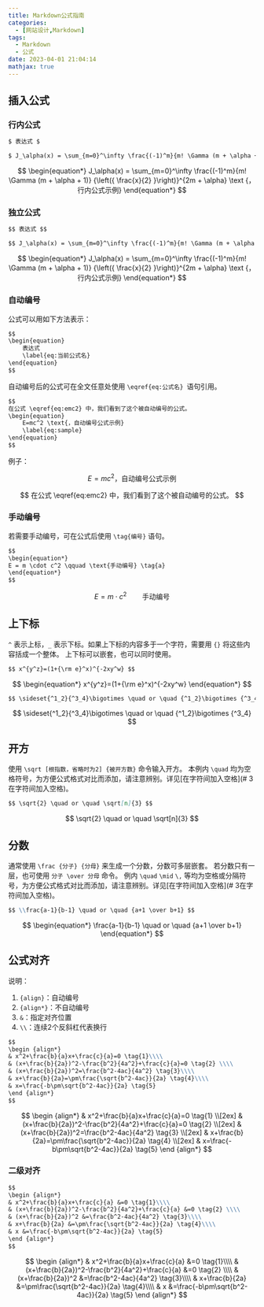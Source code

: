 ```yaml
---
title: Markdown公式指南
categories:
  - [网站设计,Markdown]
tags:
  - Markdown
  - 公式
date: 2023-04-01 21:04:14
mathjax: true
---
```


<!-- toc -->



## 插入公式

### 行内公式

```markdown
$ 表达式 $
```

```markdown
$ J_\alpha(x) = \sum_{m=0}^\infty \frac{(-1)^m}{m! \Gamma (m + \alpha + 1)} {\left({ \frac{x}{2} }\right)}^{2m + \alpha} \text {，行内公式示例} $
```

$$
\begin{equation*}
J_\alpha(x) = \sum_{m=0}^\infty \frac{(-1)^m}{m! \Gamma (m + \alpha + 1)} {\left({ \frac{x}{2} }\right)}^{2m + \alpha} \text {，行内公式示例}
\end{equation*}
$$

### 独立公式

```markdown
$$ 表达式 $$
```

```markdown
$$ J_\alpha(x) = \sum_{m=0}^\infty \frac{(-1)^m}{m! \Gamma (m + \alpha + 1)} {\left({ \frac{x}{2} }\right)}^{2m + \alpha} \text{，独立公式示例} $$
```

$$
\begin{equation*}
J_\alpha(x) = \sum_{m=0}^\infty \frac{(-1)^m}{m! \Gamma (m + \alpha + 1)} {\left({ \frac{x}{2} }\right)}^{2m + \alpha} \text {，行内公式示例}
\end{equation*}
$$

### 自动编号

公式可以用如下方法表示：

```markdown
$$
\begin{equation}
    表达式
    \label{eq:当前公式名}
\end{equation}
$$
```

自动编号后的公式可在全文任意处使用 `\eqref{eq:公式名} `语句引用。

```markdown
$$
在公式 \eqref{eq:emc2} 中，我们看到了这个被自动编号的公式。
\begin{equation}
    E=mc^2 \text{，自动编号公式示例}
    \label{eq:sample}
\end{equation}
$$
```

例子：

$$
\begin{equation}
    E=mc^2 \text{，自动编号公式示例}
    \label{eq:emc2}
\end{equation}
$$

$$
在公式 \eqref{eq:emc2} 中，我们看到了这个被自动编号的公式。
$$

###  手动编号

若需要手动编号，可在公式后使用 `\tag{编号}` 语句。

```markdown
$$
\begin{equation*}
E = m \cdot c^2 \qquad \text{手动编号} \tag{a}
\end{equation*}
$$
```

$$
\begin{equation*}
E = m \cdot c^2 \qquad \text{手动编号} \tag{a}
\end{equation*}
$$



## 上下标

`^` 表示上标，`_` 表示下标。如果上下标的内容多于一个字符，需要用 `{}` 将这些内容括成一个整体。
上下标可以嵌套，也可以同时使用。

```markdown
$$ x^{y^z}=(1+{\rm e}^x)^{-2xy^w} $$
```

$$
\begin{equation*}
x^{y^z}=(1+{\rm e}^x)^{-2xy^w}
\end{equation*}
$$

```markdown
$$ \sideset{^1_2}{^3_4}\bigotimes \quad or \quad {^1_2}\bigotimes {^3_4} $$
```

$$
\sideset{^1_2}{^3_4}\bigotimes \quad or \quad {^1_2}\bigotimes {^3_4}
$$



## 开方

使用 `\sqrt [根指数，省略时为2] {被开方数}` 命令输入开方。
本例内 `\quad` 均为空格符号，为方便公式格式对比而添加，请注意辨别。详见[在字符间加入空格](# 3在字符间加入空格)。

```markdown
$$ \sqrt{2} \quad or \quad \sqrt[n]{3} $$
```

$$
\sqrt{2} \quad or \quad \sqrt[n]{3}
$$



## 分数

通常使用 `\frac {分子} {分母}` 来生成一个分数，分数可多层嵌套。
若分数只有一层，也可使用 `分子 \over 分母` 命令。
例内 `\quad` `\mid` `\,` 等均为空格或分隔符号，为方便公式格式对比而添加，请注意辨别。详见[在字符间加入空格](# 3在字符间加入空格)。

```markdown
$$ \\frac{a-1}{b-1} \quad or \quad {a+1 \over b+1} $$
```

$$
\begin{equation*}
\frac{a-1}{b-1} \quad or \quad {a+1 \over b+1}
\end{equation*}
$$

## 公式对齐

说明：

1. `{align}`：自动编号
2. `{align*}`：不自动编号
3. `&`：指定对齐位置
4. `\\`：连续2个反斜杠代表换行

```markdown
$$
\begin {align*}
& x^2+\frac{b}{a}x+\frac{c}{a}=0 \tag{1}\\\\
& (x+\frac{b}{2a})^2-\frac{b^2}{4a^2}+\frac{c}{a}=0 \tag{2} \\\\
& (x+\frac{b}{2a})^2=\frac{b^2-4ac}{4a^2} \tag{3}\\\\
& x+\frac{b}{2a}=\pm\frac{\sqrt{b^2-4ac}}{2a} \tag{4}\\\\
& x=\frac{-b\pm\sqrt{b^2-4ac}}{2a} \tag{5}
\end {align*}
$$
```

$$
\begin {align*}
& x^2+\frac{b}{a}x+\frac{c}{a}=0 \tag{1} \\[2ex]
& (x+\frac{b}{2a})^2-\frac{b^2}{4a^2}+\frac{c}{a}=0 \tag{2} \\[2ex]
& (x+\frac{b}{2a})^2=\frac{b^2-4ac}{4a^2} \tag{3} \\[2ex]
& x+\frac{b}{2a}=\pm\frac{\sqrt{b^2-4ac}}{2a} \tag{4} \\[2ex]
& x=\frac{-b\pm\sqrt{b^2-4ac}}{2a} \tag{5}
\end {align*}
$$


### 二级对齐

```markdown
$$
\begin {align*}
& x^2+\frac{b}{a}x+\frac{c}{a} &=0 \tag{1}\\\\
& (x+\frac{b}{2a})^2-\frac{b^2}{4a^2}+\frac{c}{a} &=0 \tag{2} \\\\
& (x+\frac{b}{2a})^2 &=\frac{b^2-4ac}{4a^2} \tag{3}\\\\
& x+\frac{b}{2a} &=\pm\frac{\sqrt{b^2-4ac}}{2a} \tag{4}\\\\
& x &=\frac{-b\pm\sqrt{b^2-4ac}}{2a} \tag{5}
\end {align*}
$$
```

$$
\begin {align*}
& x^2+\frac{b}{a}x+\frac{c}{a} &=0 \tag{1}\\\\
& (x+\frac{b}{2a})^2-\frac{b^2}{4a^2}+\frac{c}{a} &=0 \tag{2} \\\\
& (x+\frac{b}{2a})^2 &=\frac{b^2-4ac}{4a^2} \tag{3}\\\\
& x+\frac{b}{2a} &=\pm\frac{\sqrt{b^2-4ac}}{2a} \tag{4}\\\\
& x &=\frac{-b\pm\sqrt{b^2-4ac}}{2a} \tag{5}
\end {align*}
$$

